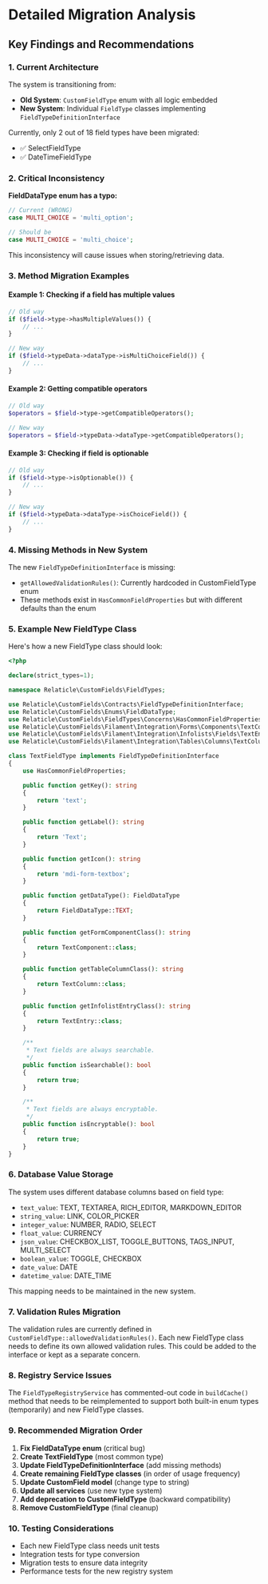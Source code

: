 # Detailed Migration Analysis

## Key Findings and Recommendations

### 1. Current Architecture

The system is transitioning from:
- **Old System**: `CustomFieldType` enum with all logic embedded
- **New System**: Individual `FieldType` classes implementing `FieldTypeDefinitionInterface`

Currently, only 2 out of 18 field types have been migrated:
- ✅ SelectFieldType
- ✅ DateTimeFieldType

### 2. Critical Inconsistency

**FieldDataType enum has a typo:**
```php
// Current (WRONG)
case MULTI_CHOICE = 'multi_option';

// Should be
case MULTI_CHOICE = 'multi_choice';
```

This inconsistency will cause issues when storing/retrieving data.

### 3. Method Migration Examples

#### Example 1: Checking if a field has multiple values
```php
// Old way
if ($field->type->hasMultipleValues()) {
    // ...
}

// New way
if ($field->typeData->dataType->isMultiChoiceField()) {
    // ...
}
```

#### Example 2: Getting compatible operators
```php
// Old way
$operators = $field->type->getCompatibleOperators();

// New way
$operators = $field->typeData->dataType->getCompatibleOperators();
```

#### Example 3: Checking if field is optionable
```php
// Old way
if ($field->type->isOptionable()) {
    // ...
}

// New way
if ($field->typeData->dataType->isChoiceField()) {
    // ...
}
```

### 4. Missing Methods in New System

The new `FieldTypeDefinitionInterface` is missing:
- `getAllowedValidationRules()`: Currently hardcoded in CustomFieldType enum
- These methods exist in `HasCommonFieldProperties` but with different defaults than the enum

### 5. Example New FieldType Class

Here's how a new FieldType class should look:

```php
<?php

declare(strict_types=1);

namespace Relaticle\CustomFields\FieldTypes;

use Relaticle\CustomFields\Contracts\FieldTypeDefinitionInterface;
use Relaticle\CustomFields\Enums\FieldDataType;
use Relaticle\CustomFields\FieldTypes\Concerns\HasCommonFieldProperties;
use Relaticle\CustomFields\Filament\Integration\Forms\Components\TextComponent;
use Relaticle\CustomFields\Filament\Integration\Infolists\Fields\TextEntry;
use Relaticle\CustomFields\Filament\Integration\Tables\Columns\TextColumn;

class TextFieldType implements FieldTypeDefinitionInterface
{
    use HasCommonFieldProperties;

    public function getKey(): string
    {
        return 'text';
    }

    public function getLabel(): string
    {
        return 'Text';
    }

    public function getIcon(): string
    {
        return 'mdi-form-textbox';
    }

    public function getDataType(): FieldDataType
    {
        return FieldDataType::TEXT;
    }

    public function getFormComponentClass(): string
    {
        return TextComponent::class;
    }

    public function getTableColumnClass(): string
    {
        return TextColumn::class;
    }

    public function getInfolistEntryClass(): string
    {
        return TextEntry::class;
    }

    /**
     * Text fields are always searchable.
     */
    public function isSearchable(): bool
    {
        return true;
    }

    /**
     * Text fields are always encryptable.
     */
    public function isEncryptable(): bool
    {
        return true;
    }
}
```

### 6. Database Value Storage

The system uses different database columns based on field type:
- `text_value`: TEXT, TEXTAREA, RICH_EDITOR, MARKDOWN_EDITOR
- `string_value`: LINK, COLOR_PICKER
- `integer_value`: NUMBER, RADIO, SELECT
- `float_value`: CURRENCY
- `json_value`: CHECKBOX_LIST, TOGGLE_BUTTONS, TAGS_INPUT, MULTI_SELECT
- `boolean_value`: TOGGLE, CHECKBOX
- `date_value`: DATE
- `datetime_value`: DATE_TIME

This mapping needs to be maintained in the new system.

### 7. Validation Rules Migration

The validation rules are currently defined in `CustomFieldType::allowedValidationRules()`. Each new FieldType class needs to define its own allowed validation rules. This could be added to the interface or kept as a separate concern.

### 8. Registry Service Issues

The `FieldTypeRegistryService` has commented-out code in `buildCache()` method that needs to be reimplemented to support both built-in enum types (temporarily) and new FieldType classes.

### 9. Recommended Migration Order

1. **Fix FieldDataType enum** (critical bug)
2. **Create TextFieldType** (most common type)
3. **Update FieldTypeDefinitionInterface** (add missing methods)
4. **Create remaining FieldType classes** (in order of usage frequency)
5. **Update CustomField model** (change type to string)
6. **Update all services** (use new type system)
7. **Add deprecation to CustomFieldType** (backward compatibility)
8. **Remove CustomFieldType** (final cleanup)

### 10. Testing Considerations

- Each new FieldType class needs unit tests
- Integration tests for type conversion
- Migration tests to ensure data integrity
- Performance tests for the new registry system